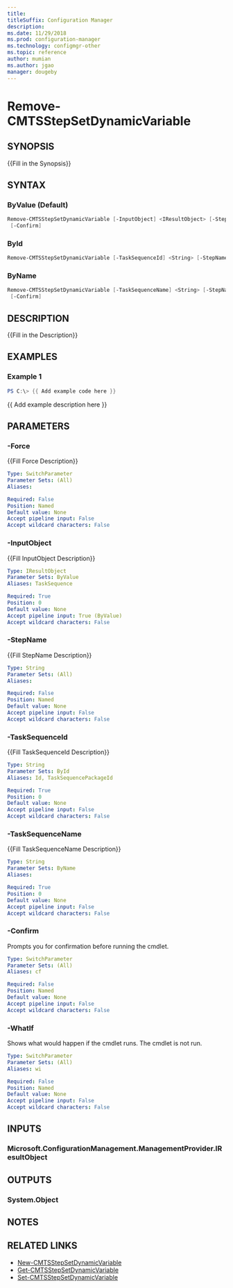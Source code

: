 ```yaml
---
title: 
titleSuffix: Configuration Manager
description: 
ms.date: 11/29/2018
ms.prod: configuration-manager
ms.technology: configmgr-other
ms.topic: reference
author: mumian
ms.author: jgao
manager: dougeby
---
```


# Remove-CMTSStepSetDynamicVariable

## SYNOPSIS

{{Fill in the Synopsis}}

## SYNTAX

### ByValue (Default)

```powershell
Remove-CMTSStepSetDynamicVariable [-InputObject] <IResultObject> [-StepName <String>] [-Force] [-WhatIf]
 [-Confirm]
```

### ById

```powershell
Remove-CMTSStepSetDynamicVariable [-TaskSequenceId] <String> [-StepName <String>] [-Force] [-WhatIf] [-Confirm]
```

### ByName

```powershell
Remove-CMTSStepSetDynamicVariable [-TaskSequenceName] <String> [-StepName <String>] [-Force] [-WhatIf]
 [-Confirm]
```

## DESCRIPTION

{{Fill in the Description}}

## EXAMPLES

### Example 1

```powershell
PS C:\> {{ Add example code here }}
```

{{ Add example description here }}

## PARAMETERS

### -Force

{{Fill Force Description}}

```yaml
Type: SwitchParameter
Parameter Sets: (All)
Aliases:

Required: False
Position: Named
Default value: None
Accept pipeline input: False
Accept wildcard characters: False
```

### -InputObject

{{Fill InputObject Description}}

```yaml
Type: IResultObject
Parameter Sets: ByValue
Aliases: TaskSequence

Required: True
Position: 0
Default value: None
Accept pipeline input: True (ByValue)
Accept wildcard characters: False
```

### -StepName

{{Fill StepName Description}}

```yaml
Type: String
Parameter Sets: (All)
Aliases:

Required: False
Position: Named
Default value: None
Accept pipeline input: False
Accept wildcard characters: False
```

### -TaskSequenceId

{{Fill TaskSequenceId Description}}

```yaml
Type: String
Parameter Sets: ById
Aliases: Id, TaskSequencePackageId

Required: True
Position: 0
Default value: None
Accept pipeline input: False
Accept wildcard characters: False
```

### -TaskSequenceName

{{Fill TaskSequenceName Description}}

```yaml
Type: String
Parameter Sets: ByName
Aliases:

Required: True
Position: 0
Default value: None
Accept pipeline input: False
Accept wildcard characters: False
```

### -Confirm

Prompts you for confirmation before running the cmdlet.

```yaml
Type: SwitchParameter
Parameter Sets: (All)
Aliases: cf

Required: False
Position: Named
Default value: None
Accept pipeline input: False
Accept wildcard characters: False
```

### -WhatIf

Shows what would happen if the cmdlet runs.
The cmdlet is not run.

```yaml
Type: SwitchParameter
Parameter Sets: (All)
Aliases: wi

Required: False
Position: Named
Default value: None
Accept pipeline input: False
Accept wildcard characters: False
```

## INPUTS

### Microsoft.ConfigurationManagement.ManagementProvider.IResultObject


## OUTPUTS

### System.Object

## NOTES

## RELATED LINKS

* [New-CMTSStepSetDynamicVariable](./New-CMTSStepSetDynamicVariable.md)
* [Get-CMTSStepSetDynamicVariable](./Get-CMTSStepSetDynamicVariable.md)
* [Set-CMTSStepSetDynamicVariable](./Set-CMTSStepSetDynamicVariable.md)
